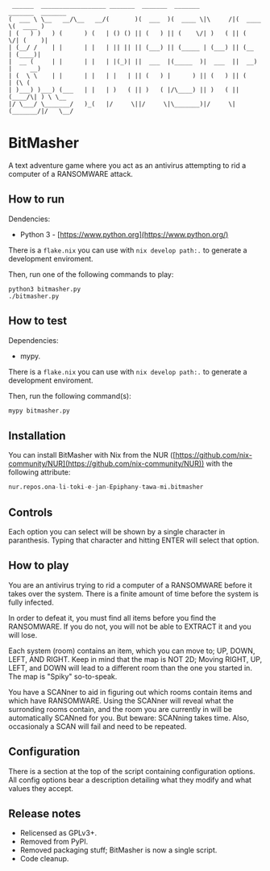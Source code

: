 ```text
 ______  __________________ _______  _______  _______           _______  _______
(  ___ \ \__   __/\__   __/(       )(  ___  )(  ____ \|\     /|(  ____ \(  ____ )
| (   ) )   ) (      ) (   | () () || (   ) || (    \/| )   ( || (    \/| (    )|
| (__/ /    | |      | |   | || || || (___) || (_____ | (___) || (__    | (____)|
|  __ (     | |      | |   | |(_)| ||  ___  |(_____  )|  ___  ||  __)   |     __)
| (  \ \    | |      | |   | |   | || (   ) |      ) || (   ) || (      | (\ (
| )___) )___) (___   | |   | )   ( || )   ( |/\____) || )   ( || (____/\| ) \ \__
|/ \___/ \_______/   )_(   |/     \||/     \|\_______)|/     \|(_______/|/   \__/
```

# BitMasher

A text adventure game where you act as an antivirus attempting to rid a computer
of a RANSOMWARE attack.

## How to run

Dendencies:

- Python 3 - [https://www.python.org](https://www.python.org/)

There is a `flake.nix` you can use with `nix develop path:.` to generate a
development enviroment.

Then, run one of the following commands to play:

```
python3 bitmasher.py
./bitmasher.py
```

## How to test

Dependencies:

- mypy.

There is a `flake.nix` you can use with `nix develop path:.` to generate a
development enviroment.

Then, run the following command(s):

```sh
mypy bitmasher.py
```

## Installation

You can install BitMasher with Nix from the NUR
([https://github.com/nix-community/NUR](https://github.com/nix-community/NUR))
with the following attribute:

```nix
nur.repos.ona-li-toki-e-jan-Epiphany-tawa-mi.bitmasher
```

## Controls

Each option you can select will be shown by a single character in paranthesis.
Typing that character and hitting ENTER will select that option.

## How to play

You are an antivirus trying to rid a computer of a RANSOMWARE before it takes
over the system. There is a finite amount of time before the system is fully
infected.

In order to defeat it, you must find all items before you find the RANSOMWARE.
If you do not, you will not be able to EXTRACT it and you will lose.

Each system (room) contains an item, which you can move to; UP, DOWN, LEFT, AND
RIGHT. Keep in mind that the map is NOT 2D; Moving RIGHT, UP, LEFT, and DOWN
will lead to a different room than the one you started in. The map is "Spiky"
so-to-speak.

You have a SCANner to aid in figuring out which rooms contain items and which
have RANSOMWARE. Using the SCANner will reveal what the surronding rooms
contain, and the room you are currently in will be automatically SCANned for
you. But beware: SCANning takes time. Also, occasionaly a SCAN will fail and
need to be repeated.

## Configuration

There is a section at the top of the script containing configuration
options. All config options bear a description detailing what they modify and
what values they accept.

## Release notes

- Relicensed as GPLv3+.
- Removed from PyPI.
- Removed packaging stuff; BitMasher is now a single script.
- Code cleanup.

